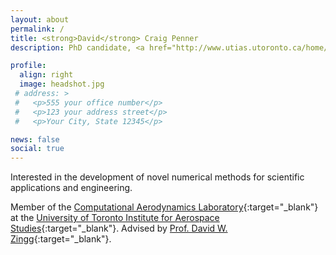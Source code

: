 ```yaml
---
layout: about
permalink: /
title: <strong>David</strong> Craig Penner
description: PhD candidate, <a href="http://www.utias.utoronto.ca/home/">University of Toronto Institute for Aerospace Studies</a>.

profile:
  align: right
  image: headshot.jpg
 # address: >
 #   <p>555 your office number</p>
 #   <p>123 your address street</p>
 #   <p>Your City, State 12345</p>

news: false
social: true
---
```


Interested in the development of novel numerical methods for scientific applications and engineering.

Member of the [Computational Aerodynamics Laboratory](http://www.utias.utoronto.ca/research/computational-aerodynamics/){:target="\_blank"} at the [University of Toronto Institute for Aerospace Studies](http://www.utias.utoronto.ca/home/){:target="\_blank"}. Advised by [Prof. David W. Zingg](http://goldfinger.utias.utoronto.ca/~dwz/){:target="\_blank"}.
